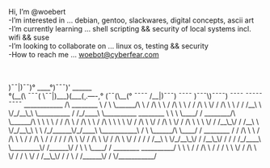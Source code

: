 Hi, I’m @woebert<br>
        -I’m interested in ... debian, gentoo, slackwares, digital concepts, ascii art<br>
        -I’m currently learning ... shell scripting && security of local systems incl. wifi && suse<br>
        -I’m looking to collaborate on ... linux os, testing && security<br>
        -How to reach me ... woebot@cyberfear.com<br><br><br>

<!----
# todo/list<br>
        customize gh<br>
        expand social network<br>
        build my rbL && expand rbLs<br><br><br><br>
-----!>
            )¯¯|)¯¯)°      ____°)¯¯¯)'         ______               <br>
           °(__(\ ¯¯¯( \¯¯|)___)(___(¸.––-,°  (¯¯(\__(°             
                  ¯¯¯¯ /__|)¯¯¯)      ¯¯¯¯  )¯¯¯\)¯¯¯¯)             
                           ¯¯¯¯             ¯¯¯¯¯ ¯¯¯¯             

        ____________
       /\  ________ \
      /  \ \______/\ \
     / /\ \ \  / /\ \ \
    / / /\ \ \/ / /\ \ \
   / / /__\ \ \/_/__\_\ \__________
  / /_/____\ \__________  ________ \
  \ \ \____/ / ________/\ \______/\ \
   \ \ \  / / /\ \  / /\ \ \  / /\ \ \
    \ \ \/ / /\ \ \/ / /\ \ \/ / /\ \ \
     \ \/ / /__\_\/ / /__\ \ \/_/__\_\ \
      \  /_/______\/_/____\ \___________\
      /  \ \______/\ \____/ / ________  /
     / /\ \ \  / /\ \ \  / / /\ \  / / /
    / / /\ \ \/ / /\ \ \/ / /\ \ \/ / /
   / / /__\ \ \/_/__\_\/ / /__\_\/ / /
  / /_/____\ \_________\/ /______\/ /
  \ \ \____/ / ________  __________/
   \ \ \  / / /\ \  / / /
    \ \ \/ / /\ \ \/ / /
     \ \/ / /__\_\/ / /
      \  / /______\/ /
       \/___________/

